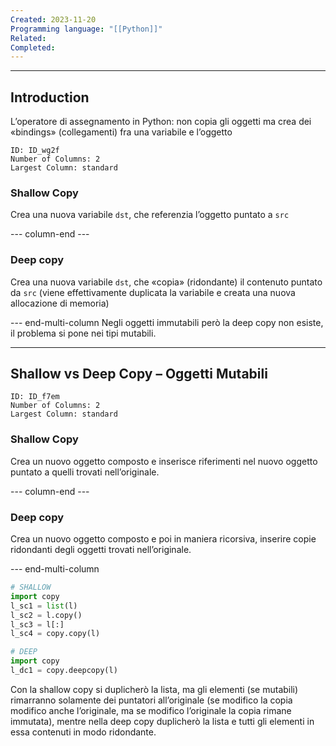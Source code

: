 ```yaml
---
Created: 2023-11-20
Programming language: "[[Python]]"
Related: 
Completed:
---
```

---
## Introduction
L’operatore di assegnamento in Python: non copia gli oggetti ma crea dei «bindings» (collegamenti) fra una variabile e l’oggetto

```start-multi-column
ID: ID_wg2f
Number of Columns: 2
Largest Column: standard
```

### Shallow Copy
Crea una nuova variabile `dst`, che referenzia l’oggetto puntato a `src`

--- column-end ---

### Deep copy
Crea una nuova variabile `dst`, che «copia» (ridondante) il contenuto puntato da `src` (viene effettivamente duplicata la variabile e creata una nuova allocazione di memoria)

--- end-multi-column
Negli oggetti immutabili però la deep copy non esiste, il problema si pone nei tipi mutabili.

---
## Shallow vs Deep Copy – Oggetti Mutabili


```start-multi-column
ID: ID_f7em
Number of Columns: 2
Largest Column: standard
```

### Shallow Copy
Crea un nuovo oggetto composto e inserisce riferimenti nel nuovo oggetto puntato a quelli trovati nell’originale.

--- column-end ---

### Deep copy
Crea un nuovo oggetto composto e poi in maniera ricorsiva, inserire copie ridondanti degli oggetti trovati nell’originale.

--- end-multi-column
```python
# SHALLOW
import copy
l_sc1 = list(l)
l_sc2 = l.copy()
l_sc3 = l[:]
l_sc4 = copy.copy(l)

# DEEP
import copy
l_dc1 = copy.deepcopy(l)
```

Con la shallow copy si duplicherò la lista, ma gli elementi (se mutabili) rimarranno solamente dei puntatori all’originale (se modifico la copia modifico anche l’originale, ma se modifico l’originale la copia rimane immutata), mentre nella deep copy duplicherò la lista e tutti gli elementi in essa contenuti in modo ridondante.
